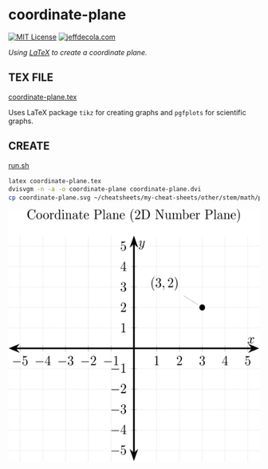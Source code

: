 # coordinate-plane

[![MIT License](https://img.shields.io/:license-mit-blue.svg)](https://jeffdecola.mit-license.org)
[![jeffdecola.com](https://img.shields.io/badge/website-jeffdecola.com-blue)](https://jeffdecola.com)

_Using
[LaTeX](https://github.com/JeffDeCola/my-cheat-sheets/tree/master/software/development/languages/latex-cheat-sheet/)
to create a coordinate plane._

## TEX FILE

[coordinate-plane.tex](https://github.com/JeffDeCola/my-latex-renders/blob/master/mathematics/pure/structures/algebra/coordinate-plane/coordinate-plane.tex)

Uses LaTeX package `tikz` for creating graphs
and `pgfplots` for scientific graphs.

## CREATE

[run.sh](https://github.com/JeffDeCola/my-latex-renders/blob/master/mathematics/pure/structures/algebra/coordinate-plane/run.sh)

```bash
latex coordinate-plane.tex
dvisvgm -n -a -o coordinate-plane coordinate-plane.dvi
cp coordinate-plane.svg ~/cheatsheets/my-cheat-sheets/other/stem/math/pure/structures/algebra-cheat-sheet/svgs/.
```

<p align="center">
    <img src="coordinate-plane.svg"
    align="middle"
</p>
